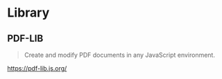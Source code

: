 # Library

## PDF-LIB

> Create and modify PDF documents in any JavaScript environment.

https://pdf-lib.js.org/

